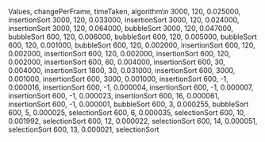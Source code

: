 Values, changePerFrame, timeTaken, algorithm\n
3000, 120, 0.025000, insertionSort
3000, 120, 0.033000, insertionSort
3000, 120, 0.024000, insertionSort
3000, 120, 0.064000, bubbleSort
3000, 120, 0.047000, bubbleSort
600, 120, 0.006000, bubbleSort
600, 120, 0.005000, bubbleSort
600, 120, 0.001000, bubbleSort
600, 120, 0.002000, insertionSort
600, 120, 0.002000, insertionSort
600, 120, 0.002000, insertionSort
600, 120, 0.002000, insertionSort
600, 60, 0.004000, insertionSort
600, 30, 0.004000, insertionSort
1800, 30, 0.031000, insertionSort
600, 3000, 0.001000, insertionSort
600, 3000, 0.001000, insertionSort
600, -1, 0.000016, insertionSort
600, -1, 0.000004, insertionSort
600, -1, 0.000007, insertionSort
600, -1, 0.000023, insertionSort
600, 16, 0.000061, insertionSort
600, -1, 0.000001, bubbleSort
600, 3, 0.000255, bubbleSort
600, 5, 0.000025, selectionSort
600, 6, 0.000035, selectionSort
600, 10, 0.001992, selectionSort
600, 12, 0.000022, selectionSort
600, 14, 0.000051, selectionSort
600, 13, 0.000021, selectionSort
